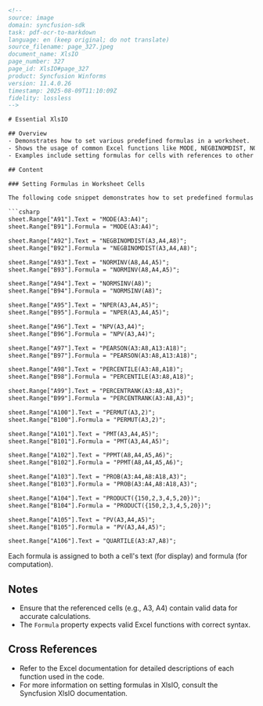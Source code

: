 ```html
<!-- 
source: image
domain: syncfusion-sdk
task: pdf-ocr-to-markdown
language: en (keep original; do not translate)
source_filename: page_327.jpeg
document_name: XlsIO
page_number: 327
page_id: XlsIO#page_327
product: Syncfusion Winforms
version: 11.4.0.26
timestamp: 2025-08-09T11:10:09Z
fidelity: lossless
-->

# Essential XlsIO

## Overview
- Demonstrates how to set various predefined formulas in a worksheet.
- Shows the usage of common Excel functions like MODE, NEGBINOMDIST, NORMINV, etc.
- Examples include setting formulas for cells with references to other cells.

## Content

### Setting Formulas in Worksheet Cells

The following code snippet demonstrates how to set predefined formulas in different cells of a worksheet. Each cell contains a specific Excel function or formula.

```csharp
sheet.Range["A91"].Text = "MODE(A3:A4)";
sheet.Range["B91"].Formula = "MODE(A3:A4)";

sheet.Range["A92"].Text = "NEGBINOMDIST(A3,A4,A8)";
sheet.Range["B92"].Formula = "NEGBINOMDIST(A3,A4,A8)";

sheet.Range["A93"].Text = "NORMINV(A8,A4,A5)";
sheet.Range["B93"].Formula = "NORMINV(A8,A4,A5)";

sheet.Range["A94"].Text = "NORMSINV(A8)";
sheet.Range["B94"].Formula = "NORMSINV(A8)";

sheet.Range["A95"].Text = "NPER(A3,A4,A5)";
sheet.Range["B95"].Formula = "NPER(A3,A4,A5)";

sheet.Range["A96"].Text = "NPV(A3,A4)";
sheet.Range["B96"].Formula = "NPV(A3,A4)";

sheet.Range["A97"].Text = "PEARSON(A3:A8,A13:A18)";
sheet.Range["B97"].Formula = "PEARSON(A3:A8,A13:A18)";

sheet.Range["A98"].Text = "PERCENTILE(A3:A8,A18)";
sheet.Range["B98"].Formula = "PERCENTILE(A3:A8,A18)";

sheet.Range["A99"].Text = "PERCENTRANK(A3:A8,A3)";
sheet.Range["B99"].Formula = "PERCENTRANK(A3:A8,A3)";

sheet.Range["A100"].Text = "PERMUT(A3,2)";
sheet.Range["B100"].Formula = "PERMUT(A3,2)";

sheet.Range["A101"].Text = "PMT(A3,A4,A5)";
sheet.Range["B101"].Formula = "PMT(A3,A4,A5)";

sheet.Range["A102"].Text = "PPMT(A8,A4,A5,A6)";
sheet.Range["B102"].Formula = "PPMT(A8,A4,A5,A6)";

sheet.Range["A103"].Text = "PROB(A3:A4,A8:A18,A3)";
sheet.Range["B103"].Formula = "PROB(A3:A4,A8:A18,A3)";

sheet.Range["A104"].Text = "PRODUCT({150,2,3,4,5,20})";
sheet.Range["B104"].Formula = "PRODUCT({150,2,3,4,5,20})";

sheet.Range["A105"].Text = "PV(A3,A4,A5)";
sheet.Range["B105"].Formula = "PV(A3,A4,A5)";

sheet.Range["A106"].Text = "QUARTILE(A3:A7,A8)";
```

Each formula is assigned to both a cell's text (for display) and formula (for computation).

## Notes
- Ensure that the referenced cells (e.g., A3, A4) contain valid data for accurate calculations.
- The `Formula` property expects valid Excel functions with correct syntax.

## Cross References
- Refer to the Excel documentation for detailed descriptions of each function used in the code.
- For more information on setting formulas in XlsIO, consult the Syncfusion XlsIO documentation.

<!-- tags: XlsIO, Excel, Worksheet, Formulas, Functions, WinForms keywords: mode, negbinomdist, norminv, normsinv, nper, npv, pearson, percentile, percentrank, permut, pmt, ppmt, prob, product, pv, quartile -->
```